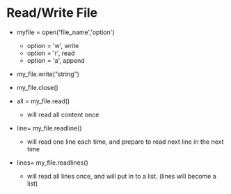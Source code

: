 # Read/Write File
- myfile = open('file_name','option')
	- option = 'w',  write 
	- option = 'r',  read  
	- option = 'a',  append
  
- my_file.write("string")
- my_file.close()
- all = my_file.read()
	- will read all content once 
- line= my_file.readline()
	- will read one line each time, and prepare to read next line in the next time
- lines= my_file.readlines()
	- will read all lines once, and will put in to a list. (lines will become a list) 

